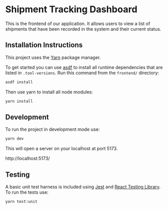 # Shipment Tracking Dashboard

This is the frontend of our application. It allows users to view a list of shipments that have been recorded in the system and their current status.

## Installation Instructions

This project uses the [Yarn](https://yarnpkg.com/) package manager.

To get started you can use [asdf](https://asdf-vm.com/) to install all runtime dependencies that are listed in `.tool-versions`. Run this command from the `frontend/` directory:

```bash
asdf install
```

Then use yarn to install all node modules:

```bash
yarn install
```

## Development

To run the project in development mode use:

```bash
yarn dev
```

This will open a server on your localhost at port 5173.

http://localhost:5173/

## Testing

A basic unit test harness is included using [Jest](https://jestjs.io/) and [React Testing Library](https://testing-library.com/docs/react-testing-library/intro/). To run the
tests use:

```bash
yarn test:unit
```
